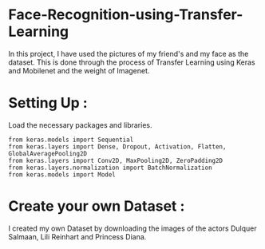 # Face-Recognition-using-Transfer-Learning
In this project, I have used the pictures of my friend's and my face as the dataset. This is done through the process of Transfer Learning using Keras and Mobilenet and the weight of Imagenet.

# Setting Up :
Load the necessary packages and libraries. 

```from keras.applications import MobileNet
from keras.models import Sequential
from keras.layers import Dense, Dropout, Activation, Flatten, GlobalAveragePooling2D
from keras.layers import Conv2D, MaxPooling2D, ZeroPadding2D
from keras.layers.normalization import BatchNormalization
from keras.models import Model
```

# Create your own Dataset :
I created my own Dataset by downloading the images of the actors Dulquer Salmaan, Lili Reinhart and Princess Diana.

